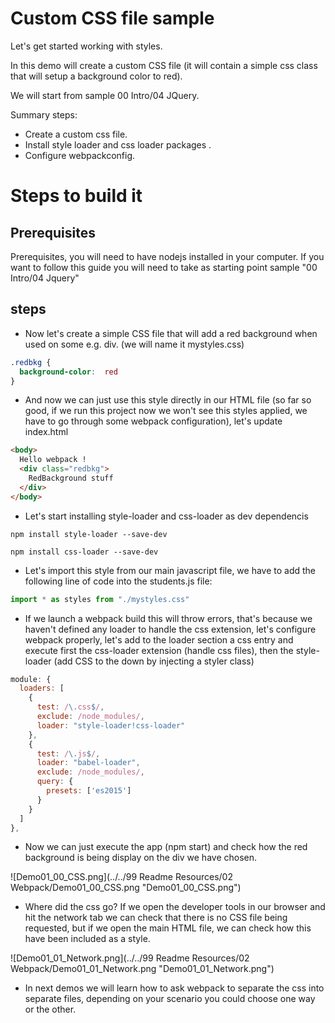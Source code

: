 # Custom CSS file sample

Let's get started working with styles.

In this demo will create a custom CSS file (it will contain a simple css class
that will setup a background color to red).

We will start from sample 00 Intro/04 JQuery.

Summary steps:
 - Create a custom css file.
 - Install style loader and css loader packages .
 - Configure webpackconfig.


# Steps to build it

## Prerequisites

Prerequisites, you will need to have nodejs installed in your computer. If you want to follow this guide you will need to take as starting point sample "00 Intro/04 Jquery"

## steps

- Now let's create a simple CSS file that will add a red background when
used on some e.g. div. (we will name it mystyles.css)

```css
.redbkg {
  background-color:  red
}
```

- And now we can just use this style directly in our HTML file (so far so good, if we run this project now we won't see this styles applied, we have to go through some webpack configuration), let's update index.html

```html
<body>
  Hello webpack !
  <div class="redbkg">
    RedBackground stuff
  </div>
</body>
```

- Let's start installing style-loader and css-loader as dev dependencis


````
npm install style-loader --save-dev
````


````
npm install css-loader --save-dev
````

- Let's import this style from our main javascript file, we have to add the following line of code into the students.js file:

````javascript
import * as styles from "./mystyles.css"
````
- If we launch a webpack build this will throw errors, that's because we haven't
defined any loader to handle the css extension, let's configure webpack
properly, let's add to the loader section a css entry and execute first
the css-loader extension (handle css files), then the style-loader (add CSS to the down by injecting a styler class)

````javascript
module: {
  loaders: [
    {
      test: /\.css$/,
      exclude: /node_modules/,
      loader: "style-loader!css-loader"
    },			
    {
      test: /\.js$/,
      loader: "babel-loader",
      exclude: /node_modules/,
      query: {
        presets: ['es2015']
      }
    }
  ]
},
````

- Now we can just execute the app (npm start) and check how the red background is
being display on the div we have chosen.

![Demo01_00_CSS.png](../../99 Readme Resources/02 Webpack/Demo01_00_CSS.png "Demo01_00_CSS.png")

- Where did the css go? If we open the developer tools in our browser and hit
the network tab we can check that there is no CSS file being requested, but if we
open the main HTML file, we can check how this have been included as a style.

![Demo01_01_Network.png](../../99 Readme Resources/02 Webpack/Demo01_01_Network.png "Demo01_01_Network.png")


- In next demos we will learn how to ask webpack to separate the css into separate
files, depending on your scenario you could choose one way or the other.
